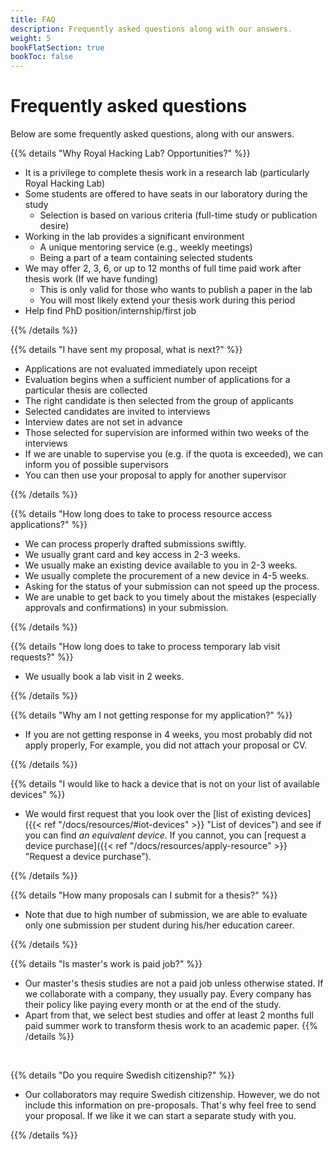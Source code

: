 ```yaml
---
title: FAQ
description: Frequently asked questions along with our answers.
weight: 5
bookFlatSection: true
bookToc: false
---
```


# Frequently asked questions

Below are some frequently asked questions, along with our answers.

{{% details "Why Royal Hacking Lab? Opportunities?" %}}

- It is a privilege to complete thesis work in a research lab (particularly Royal Hacking Lab)
- Some students are offered to have seats in our laboratory during the study
  - Selection is based on various criteria (full-time study or publication desire)
- Working in the lab provides a significant environment 
  - A unique mentoring service (e.g., weekly meetings)
  - Being a part of a team containing selected students
- We may offer 2, 3, 6, or up to 12 months of full time paid work after thesis work (If we have funding)
  - This is only valid for those who wants to publish a paper in the lab
  - You will most likely extend your thesis work during this period
- Help find PhD position/internship/first job

{{% /details %}}
<br>

{{% details "I have sent my proposal, what is next?" %}}

- Applications are not evaluated immediately upon receipt
- Evaluation begins when a sufficient number of applications for a particular thesis are collected
- The right candidate is then selected from the group of applicants
- Selected candidates are invited to interviews
- Interview dates are not set in advance
- Those selected for supervision are informed within two weeks of the interviews
- If we are unable to supervise you (e.g. if the quota is exceeded), we can inform you of possible supervisors
- You can then use your proposal to apply for another supervisor

{{% /details %}}
<br>

{{% details "How long does to take to process resource access applications?" %}}

<!-- **It depends.** We generally process proposals in four weeks. This can however change depending on the completeness of your proposal and the time of year. By following our [proposal template]({{< ref "/docs/thesis#submit-your-proposal" >}} "Proposal template") diligently you help us process your proposal quickly. -->
- We can process properly drafted submissions swiftly.
- We usually grant card and key access in 2-3 weeks.
- We usually make an existing device available to you in 2-3 weeks.
- We usually complete the procurement of a new device in 4-5 weeks.
- Asking for the status of your submission can not speed up the process.
- We are unable to get back to you timely about the mistakes (especially approvals and confirmations) in your submission.

{{% /details %}}
<br>

<!--
{{% details "How long does to take to process **thesis applications**?" %}}
{{% /details %}}
<br>
-->

{{% details "How long does to take to process temporary lab visit requests?" %}}

- We usually book a lab visit in 2 weeks.

{{% /details %}}
<br>

{{% details "Why am I not getting response for my application?" %}}

- If you are not getting response in 4 weeks, you most probably did not apply properly, For example, you did not attach your proposal or CV.

{{% /details %}}
<br>


{{% details "I would like to hack a device that is not on your list of available devices" %}}

- We would first request that you look over the [list of existing devices]({{< ref "/docs/resources/#iot-devices" >}} "List of devices") and see if you can find *an equivalent device*. If you cannot, you can [request a device purchase]({{< ref "/docs/resources/apply-resource" >}} "Request a device purchase").

{{% /details %}}
<br>

{{% details "How many proposals can I submit for a thesis?" %}}

- Note that due to high number of submission, we are able to evaluate only one submission per student during his/her education career.

{{% /details %}}
<br>

{{% details "Is master's work is paid job?" %}}
- Our master's thesis studies are not a paid job unless otherwise stated. If we collaborate with a company, they usually pay. Every company has their policy like paying every month or at the end of the study. 
- Apart from that, we select best studies and offer at least 2 months full paid summer work to transform thesis work to an academic paper.
{{% /details %}}
<br>

{{% details "Do you require Swedish citizenship?" %}}

- Our collaborators may require Swedish citizenship. However, we do not include this information on pre-proposals. That's why feel free to send your proposal. If we like it we can start a separate study with you.

{{% /details %}}
<br>